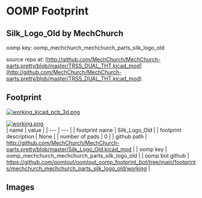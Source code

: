 # OOMP Footprint  
## Silk_Logo_Old  by MechChurch  
  
oomp key: oomp_mechchurch_mechchurch_parts_silk_logo_old  
  
source repo at: [http://github.com/MechChurch/MechChurch-parts.pretty/blob/master/TRSS_DUAL_THT.kicad_mod](http://github.com/MechChurch/MechChurch-parts.pretty/blob/master/TRSS_DUAL_THT.kicad_mod)  
## Footprint  
  
[![working_kicad_pcb_3d.png](working_kicad_pcb_3d_600.png)](working_kicad_pcb_3d.png)  
  
[![working.png](working_600.png)](working.png)  
| name | value | 
| --- | --- | 
| footprint name | Silk_Logo_Old | 
| footprint description | None | 
| number of pads | 0 | 
| github path | http://github.com/MechChurch/MechChurch-parts.pretty/blob/master/Silk_Logo_Old.kicad_mod | 
| oomp key | oomp_mechchurch_mechchurch_parts_silk_logo_old | 
| oomp bot github | https://github.com/oomlout/oomlout_oomp_footprint_bot/tree/main/footprints/mechchurch_mechchurch_parts_silk_logo_old/working | 
## Images  
